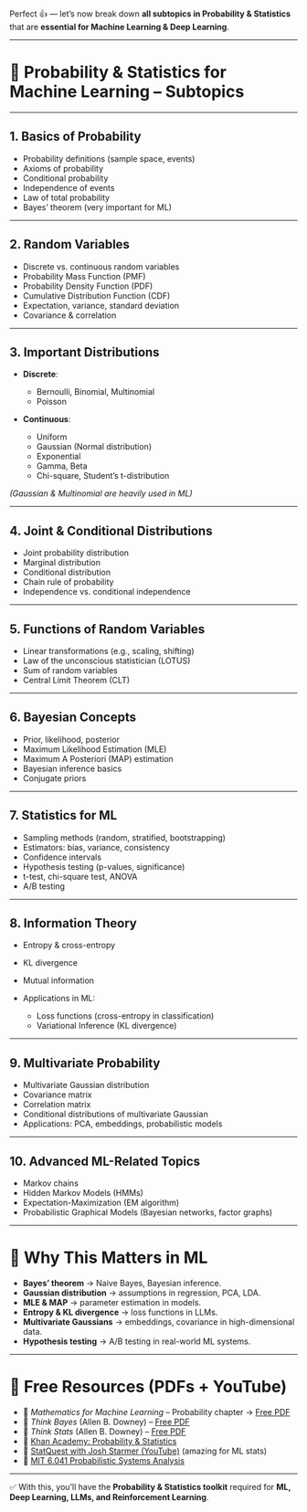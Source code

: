 Perfect 👍 — let’s now break down **all subtopics in Probability & Statistics** that are **essential for Machine Learning & Deep Learning**.

---

# 🎲 Probability & Statistics for Machine Learning – Subtopics

---

## 1. Basics of Probability

* Probability definitions (sample space, events)
* Axioms of probability
* Conditional probability
* Independence of events
* Law of total probability
* Bayes’ theorem (very important for ML)

---

## 2. Random Variables

* Discrete vs. continuous random variables
* Probability Mass Function (PMF)
* Probability Density Function (PDF)
* Cumulative Distribution Function (CDF)
* Expectation, variance, standard deviation
* Covariance & correlation

---

## 3. Important Distributions

* **Discrete**:

  * Bernoulli, Binomial, Multinomial
  * Poisson
* **Continuous**:

  * Uniform
  * Gaussian (Normal distribution)
  * Exponential
  * Gamma, Beta
  * Chi-square, Student’s t-distribution

*(Gaussian & Multinomial are heavily used in ML)*

---

## 4. Joint & Conditional Distributions

* Joint probability distribution
* Marginal distribution
* Conditional distribution
* Chain rule of probability
* Independence vs. conditional independence

---

## 5. Functions of Random Variables

* Linear transformations (e.g., scaling, shifting)
* Law of the unconscious statistician (LOTUS)
* Sum of random variables
* Central Limit Theorem (CLT)

---

## 6. Bayesian Concepts

* Prior, likelihood, posterior
* Maximum Likelihood Estimation (MLE)
* Maximum A Posteriori (MAP) estimation
* Bayesian inference basics
* Conjugate priors

---

## 7. Statistics for ML

* Sampling methods (random, stratified, bootstrapping)
* Estimators: bias, variance, consistency
* Confidence intervals
* Hypothesis testing (p-values, significance)
* t-test, chi-square test, ANOVA
* A/B testing

---

## 8. Information Theory

* Entropy & cross-entropy
* KL divergence
* Mutual information
* Applications in ML:

  * Loss functions (cross-entropy in classification)
  * Variational Inference (KL divergence)

---

## 9. Multivariate Probability

* Multivariate Gaussian distribution
* Covariance matrix
* Correlation matrix
* Conditional distributions of multivariate Gaussian
* Applications: PCA, embeddings, probabilistic models

---

## 10. Advanced ML-Related Topics

* Markov chains
* Hidden Markov Models (HMMs)
* Expectation-Maximization (EM algorithm)
* Probabilistic Graphical Models (Bayesian networks, factor graphs)

---

# 🎯 Why This Matters in ML

* **Bayes’ theorem** → Naive Bayes, Bayesian inference.
* **Gaussian distribution** → assumptions in regression, PCA, LDA.
* **MLE & MAP** → parameter estimation in models.
* **Entropy & KL divergence** → loss functions in LLMs.
* **Multivariate Gaussians** → embeddings, covariance in high-dimensional data.
* **Hypothesis testing** → A/B testing in real-world ML systems.

---

# 📖 Free Resources (PDFs + YouTube)

* 📘 *Mathematics for Machine Learning* – Probability chapter → [Free PDF](https://mml-book.github.io/book/mml-book.pdf)
* 📘 *Think Bayes* (Allen B. Downey) – [Free PDF](https://greenteapress.com/wp/think-bayes/)
* 📘 *Think Stats* (Allen B. Downey) – [Free PDF](https://greenteapress.com/wp/think-stats-2e/)
* 🎥 [Khan Academy: Probability & Statistics](https://www.youtube.com/playlist?list=PL1328115D3D8A2566)
* 🎥 [StatQuest with Josh Starmer (YouTube)](https://www.youtube.com/@statquest) (amazing for ML stats)
* 🎥 [MIT 6.041 Probabilistic Systems Analysis](https://www.youtube.com/playlist?list=PLUl4u3cNGP61O7HkcF7UImpM0cR_XgXhg)

---

✅ With this, you’ll have the **Probability & Statistics toolkit** required for **ML, Deep Learning, LLMs, and Reinforcement Learning**.

